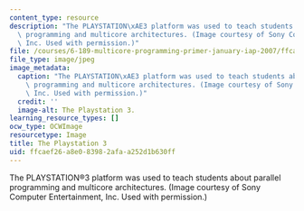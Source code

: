 ```yaml
---
content_type: resource
description: "The PLAYSTATION\xAE3 platform was used to teach students about parallel\
  \ programming and multicore architectures. (Image courtesy of Sony Computer Entertainment,\
  \ Inc. Used with permission.)"
file: /courses/6-189-multicore-programming-primer-january-iap-2007/ffcaef26a8e083982afaa252d1b630ff_6-189iap07-th.jpg
file_type: image/jpeg
image_metadata:
  caption: "The PLAYSTATION\xAE3 platform was used to teach students about parallel\
    \ programming and multicore architectures. (Image courtesy of Sony Computer Entertainment,\
    \ Inc. Used with permission.)"
  credit: ''
  image-alt: The Playstation 3.
learning_resource_types: []
ocw_type: OCWImage
resourcetype: Image
title: The Playstation 3
uid: ffcaef26-a8e0-8398-2afa-a252d1b630ff
---
```

The PLAYSTATION®3 platform was used to teach students about parallel programming and multicore architectures. (Image courtesy of Sony Computer Entertainment, Inc. Used with permission.)